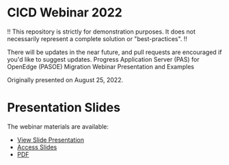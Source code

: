 # CICD Webinar 2022
!! This repository is strictly for demonstration purposes. It does not necessarily represent a complete solution or "best-practices". !!

There will be updates in the near future, and pull requests are encouraged if you'd like to suggest updates.
Progress Application Server (PAS) for OpenEdge (PASOE) Migration Webinar Presentation and Examples

Originally presented on August 25, 2022.

# Presentation Slides
The webinar materials are available:
- [View Slide Presentation](chadthomsonpsc.github.io/cicd-webinar-2022)
- [Access Slides](presentation/slides)
- [PDF](presentation/GettingOpenEdgeCICDReady_Aug2022.pdf) 
